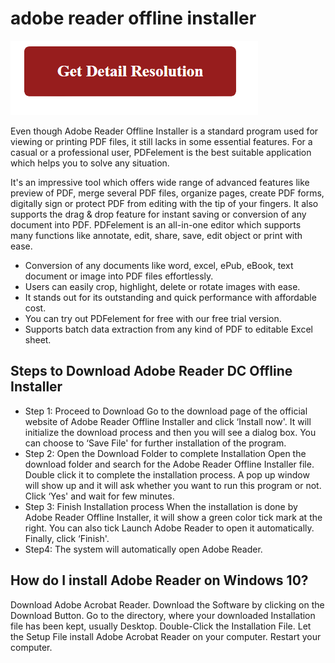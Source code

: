 # adobe reader offline installer

[![adobe reader offline installer](gett-detail.png)](https://github.com/techwhoop/adobe.reader.offline.installer/)

Even though Adobe Reader Offline Installer is a standard program used for viewing or printing PDF files, it still lacks in some essential features. For a casual or a professional user, PDFelement is the best suitable application which helps you to solve any situation.

It's an impressive tool which offers wide range of advanced features like preview of PDF, merge several PDF files, organize pages, create PDF forms, digitally sign or protect PDF from editing with the tip of your fingers. It also supports the drag & drop feature for instant saving or conversion of any document into PDF. PDFelement is an all-in-one editor which supports many functions like annotate, edit, share, save, edit object or print with ease.

* Conversion of any documents like word, excel, ePub, eBook, text document or image into PDF files effortlessly.
* Users can easily crop, highlight, delete or rotate images with ease.
* It stands out for its outstanding and quick performance with affordable cost.
* You can try out PDFelement for free with our free trial version.
* Supports batch data extraction from any kind of PDF to editable Excel sheet.

## Steps to Download Adobe Reader DC Offline Installer

* Step 1: Proceed to Download Go to the download page of the official website of Adobe Reader Offline Installer and click ‘Install now'. It will initialize the download process and then you will see a dialog box. You can choose to ‘Save File' for further installation of the program.
* Step 2: Open the Download Folder to complete Installation Open the download folder and search for the Adobe Reader Offline Installer file. Double click it to complete the installation process. A pop up window will show up and it will ask whether you want to run this program or not. Click ‘Yes' and wait for few minutes.
* Step 3: Finish Installation process When the installation is done by Adobe Reader Offline Installer, it will show a green color tick mark at the right. You can also tick Launch Adobe Reader to open it automatically. Finally, click ‘Finish'.
* Step4: The system will automatically open Adobe Reader.

## How do I install Adobe Reader on Windows 10?

Download Adobe Acrobat Reader. Download the Software by clicking on the Download Button. Go to the directory, where your downloaded Installation file has been kept, usually Desktop. Double-Click the Installation File. Let the Setup File install Adobe Acrobat Reader on your computer. Restart your computer.
